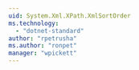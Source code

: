 ```yaml
---
uid: System.Xml.XPath.XmlSortOrder
ms.technology: 
  - "dotnet-standard"
author: "rpetrusha"
ms.author: "ronpet"
manager: "wpickett"
---
```

